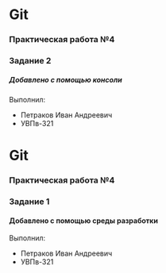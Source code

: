 # Git
### Практическая работа №4
### Задание 2
##### Добавлено с помощью консоли
Выполнил:
* Петраков Иван Андреевич
* УВПв-321

# Git 
### Практическая работа №4
### Задание 1
#### Добавлено с помощью среды разработки 
Выполнил:
* Петраков Иван Андреевич
* УВПв-321
